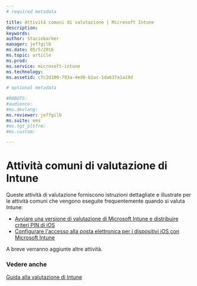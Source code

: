 ```yaml
---
# required metadata

title: Attività comuni di valutazione | Microsoft Intune
description:
keywords:
author: Staciebarker
manager: jeffgilb
ms.date: 05/5/2016
ms.topic: article
ms.prod:
ms.service: microsoft-intune
ms.technology:
ms.assetid: c7c2d100-793a-4ed8-b1ac-1da637a1a19d

# optional metadata

#ROBOTS:
#audience:
#ms.devlang:
ms.reviewer: jeffgilb
ms.suite: ems
#ms.tgt_pltfrm:
#ms.custom:

---
```



# Attività comuni di valutazione di Intune

Queste attività di valutazione forniscono istruzioni dettagliate e illustrate per le attività comuni che vengono eseguite frequentemente quando si valuta Intune:

- [Avviare una versione di valutazione di Microsoft Intune e distribuire criteri PIN di iOS](start-a-microsoft-intune-trial-and-deploy-ios-pin-policy.md)
- [Configurare l'accesso alla posta elettronica per i dispositivi iOS con Microsoft Intune](set-up-email-access-for-ios-devices-using-microsoft-intune.md)

A breve verranno aggiunte altre attività.

### Vedere anche
[Guida alla valutazione di Intune](get-started-with-a-30-day-trial-of-microsoft-intune.md)


<!--HONumber=May16_HO1-->


